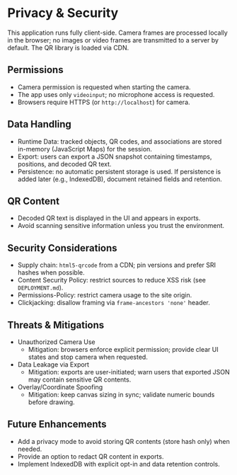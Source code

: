 # Privacy & Security

This application runs fully client-side. Camera frames are processed locally in the browser; no images or video frames are transmitted to a server by default. The QR library is loaded via CDN.

## Permissions

- Camera permission is requested when starting the camera.
- The app uses only `videoinput`; no microphone access is requested.
- Browsers require HTTPS (or `http://localhost`) for camera.

## Data Handling

- Runtime Data: tracked objects, QR codes, and associations are stored in-memory (JavaScript Maps) for the session.
- Export: users can export a JSON snapshot containing timestamps, positions, and decoded QR text.
- Persistence: no automatic persistent storage is used. If persistence is added later (e.g., IndexedDB), document retained fields and retention.

## QR Content

- Decoded QR text is displayed in the UI and appears in exports.
- Avoid scanning sensitive information unless you trust the environment.

## Security Considerations

- Supply chain: `html5-qrcode` from a CDN; pin versions and prefer SRI hashes when possible.
- Content Security Policy: restrict sources to reduce XSS risk (see `DEPLOYMENT.md`).
- Permissions-Policy: restrict camera usage to the site origin.
- Clickjacking: disallow framing via `frame-ancestors 'none'` header.

## Threats & Mitigations

- Unauthorized Camera Use
  - Mitigation: browsers enforce explicit permission; provide clear UI states and stop camera when requested.
- Data Leakage via Export
  - Mitigation: exports are user-initiated; warn users that exported JSON may contain sensitive QR contents.
- Overlay/Coordinate Spoofing
  - Mitigation: keep canvas sizing in sync; validate numeric bounds before drawing.

## Future Enhancements

- Add a privacy mode to avoid storing QR contents (store hash only) when needed.
- Provide an option to redact QR content in exports.
- Implement IndexedDB with explicit opt-in and data retention controls.
